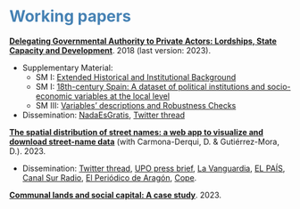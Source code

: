 #  <span style="color:steelblue"> Working papers </span>


[**Delegating Governmental Authority to Private Actors: Lordships, State Capacity and Development**](https://osf.io/preprints/socarxiv/k8mzr/). 2018 (last version: 2023).

* Supplementary Material:
   * SM I: [Extended Historical and Institutional Background](https://osf.io/7tazv)
   * SM I: [18th-century Spain: A dataset of political institutions and socio-economic variables at the local level](https://osf.io/p59nk)
   * SM III: [Variables’ descriptions and Robustness Checks](https://osf.io/qethw)
* Dissemination: [NadaEsGratis](https://nadaesgratis.es/admin/el-legado-del-antiguo-regimen-los-senorios), [Twitter thread](https://twitter.com/OtoPeralias/status/1669264108233846795)
   
  
[**The spatial distribution of street names: a web app to visualize and download street-name data**](https://osf.io/4v2bx/) (with Carmona-Derqui, D. & Gutiérrez-Mora, D.). 2023. 

* Dissemination: [Twitter thread](https://twitter.com/OtoPeralias/status/1618144217980895238), [UPO press brief](https://www.upo.es/upotec/contenidos/noticias/2023/feb/07/investigadores-de-la-upo-crean-un-portal-web-para-/), [La Vanguardia](https://www.lavanguardia.com/local/sevilla/20230203/8730695/investigadores-upo-crean-portal-web-visualizar-nombres-calles-espana-europa-eeuu.html), [EL PAÍS](https://elpais.com/tecnologia/2023-03-01/los-nombres-de-las-calles-nos-retratan-muchas-virgenes-santos-y-nobles-poca-ciencia-y-menos-mujeres-que-hombres.html), [Canal Sur Radio](https://youtu.be/_imh_ciU05g), [El Periódico de Aragón](https://www.elperiodicodearagon.com/aragon/2023/03/02/reflejado-aragon-callejero-espanol-europeo-83986293.html), [Cope](https://www.cope.es/actualidad/espana/noticias/mapa-interactivo-permite-ver-calle-cambiado-nombre-largo-historia-como-llamaba-20230302_2582303).
  

[**Communal lands and social capital: A case study**](https://osf.io/eyx2d/). 2023.
